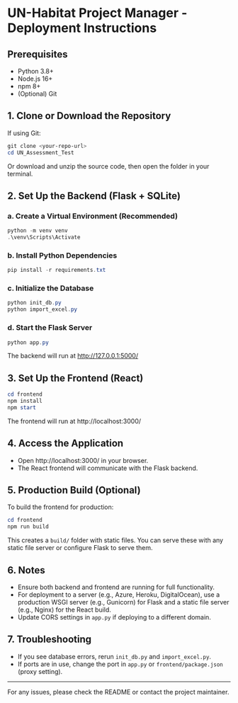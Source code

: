 # UN-Habitat Project Manager - Deployment Instructions

## Prerequisites
- Python 3.8+
- Node.js 16+
- npm 8+
- (Optional) Git

## 1. Clone or Download the Repository
If using Git:
```powershell
git clone <your-repo-url>
cd UN_Assessment_Test
```
Or download and unzip the source code, then open the folder in your terminal.

## 2. Set Up the Backend (Flask + SQLite)

### a. Create a Virtual Environment (Recommended)
```powershell
python -m venv venv
.\venv\Scripts\Activate
```

### b. Install Python Dependencies
```powershell
pip install -r requirements.txt
```

### c. Initialize the Database
```powershell
python init_db.py
python import_excel.py
```

### d. Start the Flask Server
```powershell
python app.py
```
The backend will run at http://127.0.0.1:5000/

## 3. Set Up the Frontend (React)
```powershell
cd frontend
npm install
npm start
```
The frontend will run at http://localhost:3000/

## 4. Access the Application
- Open http://localhost:3000/ in your browser.
- The React frontend will communicate with the Flask backend.

## 5. Production Build (Optional)
To build the frontend for production:
```powershell
cd frontend
npm run build
```
This creates a `build/` folder with static files. You can serve these with any static file server or configure Flask to serve them.

## 6. Notes
- Ensure both backend and frontend are running for full functionality.
- For deployment to a server (e.g., Azure, Heroku, DigitalOcean), use a production WSGI server (e.g., Gunicorn) for Flask and a static file server (e.g., Nginx) for the React build.
- Update CORS settings in `app.py` if deploying to a different domain.

## 7. Troubleshooting
- If you see database errors, rerun `init_db.py` and `import_excel.py`.
- If ports are in use, change the port in `app.py` or `frontend/package.json` (proxy setting).

---

For any issues, please check the README or contact the project maintainer.
